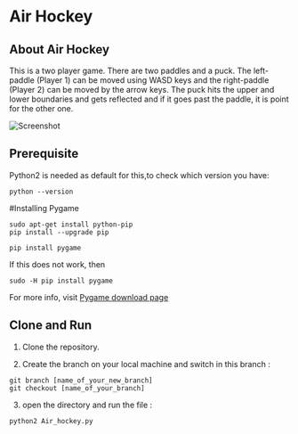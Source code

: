 # Air Hockey

## About Air Hockey
This is a two player game. There are two paddles and a puck. The left-paddle (Player 1) can be moved using WASD keys and the right-paddle (Player 2) can be moved by the arrow keys. The puck hits the upper and lower boundaries and gets reflected and if it goes past the paddle, it is point for the other one.

![Screenshot](https://lh3.googleusercontent.com/cj5NepC-x5K9Njl0GplspYW_Edb08J6hzZHRhaqr3TvvGasFuKUYeNREtbkDHl_0_yclAruAQRwl0ck=w1321-h676)

## Prerequisite

Python2 is needed as default for this,to check which version you have:   
```
python --version
```
#Installing Pygame

```
sudo apt-get install python-pip
pip install --upgrade pip
```
```
pip install pygame
```
If this does not work, then
```
sudo -H pip install pygame
```

For more info, visit [Pygame download page](http://www.pygame.org/download.shtml)

## Clone and Run
1. Clone the repository.

2. Create the branch on your local machine and switch in this branch :
```
git branch [name_of_your_new_branch]
git checkout [name_of_your_branch]
```
3. open the directory and run the file :
```
python2 Air_hockey.py
```

